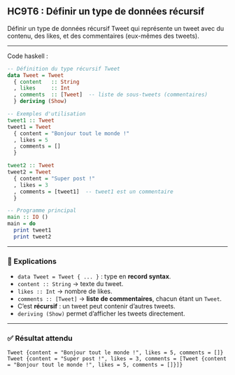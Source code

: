 ## HC9T6 : Définir un type de données récursif

Définir un type de données récursif Tweet qui représente un tweet avec du contenu, des likes, et des commentaires (eux-mêmes des tweets).

---

Code haskell :

```haskell
-- Définition du type récursif Tweet
data Tweet = Tweet
  { content   :: String
  , likes     :: Int
  , comments  :: [Tweet]  -- liste de sous-tweets (commentaires)
  } deriving (Show)

-- Exemples d'utilisation
tweet1 :: Tweet
tweet1 = Tweet
  { content = "Bonjour tout le monde !"
  , likes = 5
  , comments = []
  }

tweet2 :: Tweet
tweet2 = Tweet
  { content = "Super post !"
  , likes = 3
  , comments = [tweet1]  -- tweet1 est un commentaire
  }

-- Programme principal
main :: IO ()
main = do
  print tweet1
  print tweet2
```

---

### 🔎 Explications

* `data Tweet = Tweet { ... }` : type en **record syntax**.
* `content :: String` → texte du tweet.
* `likes :: Int` → nombre de likes.
* `comments :: [Tweet]` → **liste de commentaires**, chacun étant un `Tweet`.
* C’est **récursif** : un tweet peut contenir d’autres tweets.
* `deriving (Show)` permet d’afficher les tweets directement.

---

### ✅ Résultat attendu

```
Tweet {content = "Bonjour tout le monde !", likes = 5, comments = []}
Tweet {content = "Super post !", likes = 3, comments = [Tweet {content = "Bonjour tout le monde !", likes = 5, comments = []}]}
```
